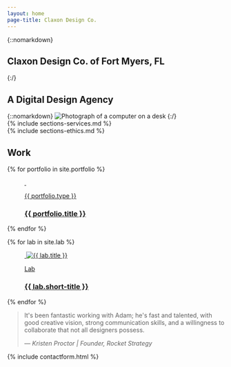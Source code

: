 ```yaml
---
layout: home
page-title: Claxon Design Co.
---
```


<section id="introduction" class="full-aside-right" markdown="1">

<div aria-hidden="true" class="section-title" data-section-title="Introduction"></div>  

<div markdown="1" class="hero with-aside">

{::nomarkdown}
<h1>Claxon Design Co. <span class="fancy">of</span> Fort Myers, FL</h1>
{:/}

## A Digital Design Agency

</div>
{::nomarkdown}
<img srcset="/assets/images/hero.jpg 1x, /assets/images/hero@2x.jpg 2x" class="aside" alt="Photograph of a computer on a desk">
{:/}
</section>  

<section class="dark" markdown="1">  

<div aria-hidden="true" class="section-title" data-section-title="Services"></div>  
{% include sections-services.md %}
</section>
<section class="light" markdown="1">  
<div aria-hidden="true" class="section-title" data-section-title="Ethics"></div>  
{% include sections-ethics.md %}
</section>

<section>
<div aria-hidden="true" class="section-title" data-section-title="Work"></div>  

<h2><span data-aos="blank-out" data-aos-duration="0" data-aos-delay="400">Work</span></h2>

<div class="portfolio-list">
  {% for portfolio in site.portfolio %}
    <a class="portfolio-item-link" target="_blank" href="{{ portfolio.link }}">
      <figure class="portfolio-item" style="--brand-color: #{{ portfolio.brand-color }};">
        <img class="portfolio-item-background" srcset="/assets/images/{{ portfolio.background }}.jpeg 1x, /assets/images/{{ portfolio.background }}@2x.jpeg 2x" aria-hidden="true">
        <img class="portfolio-item-image" srcset="/assets/images/{{ portfolio.image }}.{{ portfolio.image-extension }} 1x, /assets/images/{{ portfolio.image }}.{{ portfolio.image-extension }} 2x">
        <figcaption class="portfolio-item-header" alt="{{ portfolio.title }}">
          <p class="intro-type">{{ portfolio.type }}</p>
          <h3>{{ portfolio.title }}</h3>
        </figcaption>
      </figure>
    </a>
  {% endfor %}

  {% for lab in site.lab %}
    <a class="portfolio-item-link" href="/lab/">
      <figure class="portfolio-item" style="--brand-color: var(--black-t3)">
        <img class="portfolio-item-background" srcset="/assets/images/lab/{{ lab.image }}-bg.jpg" aria-hidden="true">
        <img class="portfolio-item-image" srcset="/assets/images/lab/{{ lab.image }}.jpg 1x, /assets/images/lab/{{ lab.image }}@2x.jpg 2x" alt="{{ lab.title }}">
        <figcaption class="portfolio-item-header">
          <p class="intro-type">Lab</p>
          <h3>{{ lab.short-title }}</h3>
        </figcaption>
      </figure>
    </a>
    {% endfor %}
</div>

</section>
<section class="red" markdown="1">  

<div aria-hidden="true" class="section-title" data-section-title="Testimonials"></div>  
<blockquote class="testimonial"><p>It's been fantastic working with Adam; he's fast and talented, with good creative vision, strong communication skills, and a willingness to collaborate that not all designers&nbsp;possess.</p><footer>— <cite>Kristen Proctor | Founder, Rocket Strategy</cite></footer></blockquote>  

</section>

<section>
<div aria-hidden="true" class="section-title" data-section-title="Contact"></div>  
  {% include contactform.html %}
</section>
